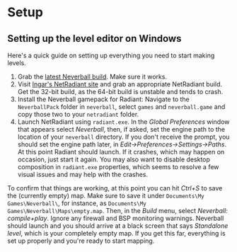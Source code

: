 # Setup

## Setting up the level editor on Windows

Here's a quick guide on setting up everything you need to start making levels.

1. Grab the [latest Neverball build][neverball]. Make sure it works.
2. Visit [Ingar's NetRadiant site][radiant] and grab an appropriate NetRadiant build. Get the 32-bit build, as the 64-bit build is unstable and tends to crash.
3. Install the Neverball gamepack for Radiant: Navigate to the `NeverballPack` folder in `neverball`, select `games` and `neverball.game` and copy those two to your `netradiant` folder.
4. Launch NetRadiant using `radiant.exe`. In the *Global Preferences* window that appears select *Neverball*, then, if asked, set the engine path to the location of your `neverball` directory. If you don't receive the prompt, you should set the engine path later, in *Edit->Preferences->Settings->Paths*. At this point Radiant should launch. If it crashes, which may happen on occasion, just start it again. You may also want to disable desktop composition in `radiant.exe` properties, which seems to resolve a few visual issues and may help with the crashes.

To confirm that things are working, at this point you can hit *Ctrl+S* to save the (currently empty) map. Make sure to save it under `Documents\My Games\Neverball\`, for instance, as `Documents\My Games\Neverball\Maps\empty.map`. Then, in the *Build* menu, select *Neverball: compile+play*. Ignore any firewall and BSP monitoring warnings. Neverball should launch and you should arrive at a black screen that says *Standalone level*, which is your completely empty map. If you get this far, everything is set up properly and you're ready to start mapping.

[neverball]: http://neverball.org/download.php
[radiant]: http://ingar.satgnu.net/gtkradiant/
